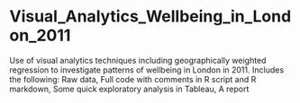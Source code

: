 
# Visual_Analytics_Wellbeing_in_London_2011
Use of visual analytics techniques including geographically weighted regression to investigate patterns of wellbeing in London in 2011.
Includes the following:
Raw data,
Full code with comments in R script and R markdown, 
Some quick exploratory analysis in Tableau, 
A report 

